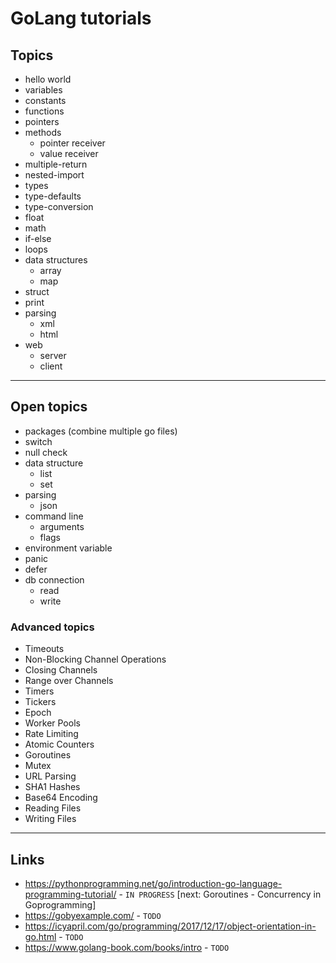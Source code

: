 
# GoLang tutorials

## Topics

* hello world
* variables
* constants
* functions
* pointers
* methods
  * pointer receiver
  * value receiver
* multiple-return
* nested-import
* types
* type-defaults
* type-conversion
* float
* math
* if-else
* loops
* data structures
  * array
  * map
* struct
* print
* parsing
  * xml
  * html
* web
  * server
  * client

---

## Open topics

* packages (combine multiple go files)
* switch
* null check
* data structure
  * list
  * set
* parsing
  * json
* command line
  * arguments
  * flags
* environment variable
* panic
* defer
* db connection
  * read
  * write

### Advanced topics

* Timeouts
* Non-Blocking Channel Operations
* Closing Channels
* Range over Channels
* Timers
* Tickers
* Epoch
* Worker Pools
* Rate Limiting
* Atomic Counters
* Goroutines
* Mutex
* URL Parsing
* SHA1 Hashes
* Base64 Encoding
* Reading Files
* Writing Files

---

## Links

* https://pythonprogramming.net/go/introduction-go-language-programming-tutorial/ - `IN PROGRESS`
	[next: Goroutines - Concurrency in Goprogramming]
* https://gobyexample.com/ - `TODO`
* https://icyapril.com/go/programming/2017/12/17/object-orientation-in-go.html - `TODO`
* https://www.golang-book.com/books/intro - `TODO`
